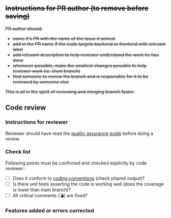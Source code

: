 ## ~~Instructions for PR author (to remove before saving)~~

~~PR author should:~~

 * ~~name it's PR with the name of the issue it solved.~~
 * ~~add in the PR name if the code targets backend or frontend with relevant label~~
 * ~~add relevant description to help reviewer understand the work he has done~~
 * ~~whenever possible, make the smallest changes possible to help reviewer work (ie. short branch)~~
 * ~~find someone to review the branch and is responsible for it to be reviewed by someone else~~

~~This is all in the spirit of reviewing and merging branch faster.~~

## Code review

### Instructions for reviewer

Reviewer should have read the [quality assurance guide](/doc/development/quality-assurance/quality-assurance.asc)
before doing a review.

### Check list

Following points must be confirmed and checked explicitly by code reviewer :

 * [ ] Does it conform to [coding conventions](/doc/development/style-guide/style-guide.asc) (check phpmd output)?
 * [ ] Is there unit tests asserting the code is working well (does the coverage is lower than main branch)?
 * [ ] All critical comments (:bomb:) are fixed?

### Features added or errors corrected

